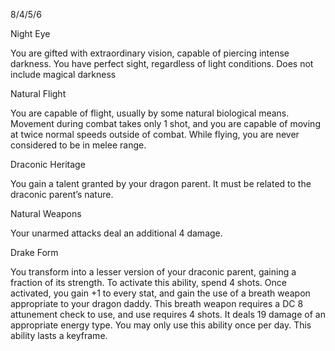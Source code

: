 8/4/5/6

Night Eye

You are gifted with extraordinary vision, capable of piercing intense
darkness. You have perfect sight, regardless of light conditions. Does
not include magical darkness

Natural Flight

You are capable of flight, usually by some natural biological means.
Movement during combat takes only 1 shot, and you are capable of moving
at twice normal speeds outside of combat. While flying, you are never
considered to be in melee range.

Draconic Heritage

You gain a talent granted by your dragon parent. It must be related to
the draconic parent’s nature.

Natural Weapons

Your unarmed attacks deal an additional 4 damage.

Drake Form

You transform into a lesser version of your draconic parent, gaining a
fraction of its strength. To activate this ability, spend 4 shots. Once
activated, you gain +1 to every stat, and gain the use of a breath
weapon appropriate to your dragon daddy. This breath weapon requires a
DC 8 attunement check to use, and use requires 4 shots. It deals 19
damage of an appropriate energy type. You may only use this ability once
per day. This ability lasts a keyframe.
